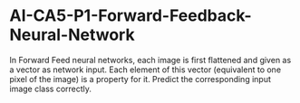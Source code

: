 # AI-CA5-P1-Forward-Feedback-Neural-Network
In Forward Feed neural networks, each image is first flattened and given as a vector as network input. Each element of this vector (equivalent to one pixel of the image) is a property for it. Predict the corresponding input image class correctly.
